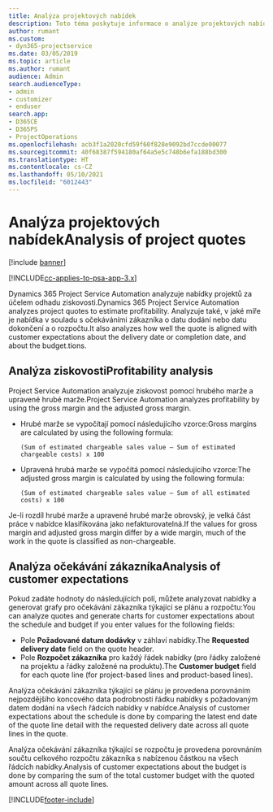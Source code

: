 ```yaml
---
title: Analýza projektových nabídek
description: Toto téma poskytuje informace o analýze projektových nabídek.
author: rumant
ms.custom:
- dyn365-projectservice
ms.date: 03/05/2019
ms.topic: article
ms.author: rumant
audience: Admin
search.audienceType:
- admin
- customizer
- enduser
search.app:
- D365CE
- D365PS
- ProjectOperations
ms.openlocfilehash: acb3f1a2020cfd59f60f828e9092bd7ccde00077
ms.sourcegitcommit: 40f68387f594180af64a5e5c748b6efa188bd300
ms.translationtype: HT
ms.contentlocale: cs-CZ
ms.lasthandoff: 05/10/2021
ms.locfileid: "6012443"
---
```

# <a name="analysis-of-project-quotes"></a><span data-ttu-id="ac432-103">Analýza projektových nabídek</span><span class="sxs-lookup"><span data-stu-id="ac432-103">Analysis of project quotes</span></span>

[!include [banner](../includes/psa-now-project-operations.md)]

[!INCLUDE[cc-applies-to-psa-app-3.x](../includes/cc-applies-to-psa-app-3x.md)]

<span data-ttu-id="ac432-104">Dynamics 365 Project Service Automation analyzuje nabídky projektů za účelem odhadu ziskovosti.</span><span class="sxs-lookup"><span data-stu-id="ac432-104">Dynamics 365 Project Service Automation analyzes project quotes to estimate profitability.</span></span> <span data-ttu-id="ac432-105">Analyzuje také, v jaké míře je nabídka v souladu s očekáváními zákazníka o datu dodání nebo datu dokončení a o rozpočtu.</span><span class="sxs-lookup"><span data-stu-id="ac432-105">It also analyzes how well the quote is aligned with customer expectations about the delivery date or completion date, and about the budget.tions.</span></span>

## <a name="profitability-analysis"></a><span data-ttu-id="ac432-106">Analýza ziskovosti</span><span class="sxs-lookup"><span data-stu-id="ac432-106">Profitability analysis</span></span>

<span data-ttu-id="ac432-107">Project Service Automation analyzuje ziskovost pomocí hrubého marže a upravené hrubé marže.</span><span class="sxs-lookup"><span data-stu-id="ac432-107">Project Service Automation analyzes profitability by using the gross margin and the adjusted gross margin.</span></span>

- <span data-ttu-id="ac432-108">Hrubé marže se vypočítají pomocí následujícího vzorce:</span><span class="sxs-lookup"><span data-stu-id="ac432-108">Gross margins are calculated by using the following formula:</span></span>

  `
    (Sum of estimated chargeable sales value – Sum of estimated chargeable costs) x 100
  `
- <span data-ttu-id="ac432-109">Upravená hrubá marže se vypočítá pomocí následujícího vzorce:</span><span class="sxs-lookup"><span data-stu-id="ac432-109">The adjusted gross margin is calculated by using the following formula:</span></span>

  `
    (Sum of estimated chargeable sales value – Sum of all estimated costs) x 100
  `

<span data-ttu-id="ac432-110">Je-li rozdíl hrubé marže a upravené hrubé marže obrovský, je velká část práce v nabídce klasifikována jako nefakturovatelná.</span><span class="sxs-lookup"><span data-stu-id="ac432-110">If the values for gross margin and adjusted gross margin differ by a wide margin, much of the work in the quote is classified as non-chargeable.</span></span>

## <a name="analysis-of-customer-expectations"></a><span data-ttu-id="ac432-111">Analýza očekávání zákazníka</span><span class="sxs-lookup"><span data-stu-id="ac432-111">Analysis of customer expectations</span></span>

<span data-ttu-id="ac432-112">Pokud zadáte hodnoty do následujících polí, můžete analyzovat nabídky a generovat grafy pro očekávání zákazníka týkající se plánu a rozpočtu:</span><span class="sxs-lookup"><span data-stu-id="ac432-112">You can analyze quotes and generate charts for customer expectations about the schedule and budget if you enter values for the following fields:</span></span>

- <span data-ttu-id="ac432-113">Pole **Požadované datum dodávky** v záhlaví nabídky.</span><span class="sxs-lookup"><span data-stu-id="ac432-113">The **Requested delivery date** field on the quote header.</span></span>
- <span data-ttu-id="ac432-114">Pole **Rozpočet zákazníka** pro každý řádek nabídky (pro řádky založené na projektu a řádky založené na produktu).</span><span class="sxs-lookup"><span data-stu-id="ac432-114">The **Customer budget** field for each quote line (for project-based lines and product-based lines).</span></span>

<span data-ttu-id="ac432-115">Analýza očekávání zákazníka týkající se plánu je provedena porovnáním nejpozdějšího koncového data podrobnosti řádku nabídky s požadovaným datem dodání na všech řádcích nabídky v nabídce.</span><span class="sxs-lookup"><span data-stu-id="ac432-115">Analysis of customer expectations about the schedule is done by comparing the latest end date of the quote line detail with the requested delivery date across all quote lines in the quote.</span></span>

<span data-ttu-id="ac432-116">Analýza očekávání zákazníka týkající se rozpočtu je provedena porovnáním součtu celkového rozpočtu zákazníka s nabízenou částkou na všech řádcích nabídky.</span><span class="sxs-lookup"><span data-stu-id="ac432-116">Analysis of customer expectations about the budget is done by comparing the sum of the total customer budget with the quoted amount across all quote lines.</span></span>


[!INCLUDE[footer-include](../includes/footer-banner.md)]